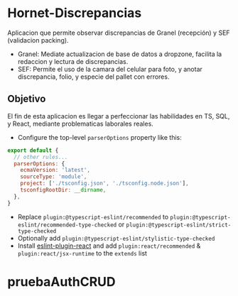 # Hornet-Discrepancias

Aplicacion que permite observar discrepancias de Granel (recepción) y SEF (validacion packing).

- Granel: Mediate actualizacion de base de datos a dropzone, facilita  la redaccion y lectura de discrepancias.
- SEF: Permite el uso de la camara del celular para foto, y anotar discrepancia, folio, y especie del pallet con errores.

## Objetivo

El fin de esta aplicacion es llegar a perfeccionar las habilidades en TS, SQL, y React, mediante problematicas laborales reales.

- Configure the top-level `parserOptions` property like this:

```js
export default {
  // other rules...
  parserOptions: {
    ecmaVersion: 'latest',
    sourceType: 'module',
    project: ['./tsconfig.json', './tsconfig.node.json'],
    tsconfigRootDir: __dirname,
  },
}
```

- Replace `plugin:@typescript-eslint/recommended` to `plugin:@typescript-eslint/recommended-type-checked` or `plugin:@typescript-eslint/strict-type-checked`
- Optionally add `plugin:@typescript-eslint/stylistic-type-checked`
- Install [eslint-plugin-react](https://github.com/jsx-eslint/eslint-plugin-react) and add `plugin:react/recommended` & `plugin:react/jsx-runtime` to the `extends` list
# pruebaAuthCRUD
